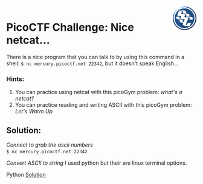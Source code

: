 <img align="right" src="https://github.com/0m3g4b1u3/pico-ctf/blob/30c417590719596865c6d2bda53fe3bbef4f12c6/sscLogo200.png" width=64>

# PicoCTF Challenge: Nice netcat...

There is a nice program that you can talk to by using this command in a shell: `$ nc mercury.picoctf.net 22342`, but it doesn't speak English...


### Hints:

1.  You can practice using netcat with this picoGym problem: _what's a netcat?_
2.  You can practice reading and writing ASCII with this picoGym problem: _Let's Warm Up_

## Solution:

_Connect to grab the ascii numbers_<br>
`$ nc mercury.picoctf.net 22342`

_Convert ASCII to string_
I used python but their are linux terminal options.

Python [Solution](https://github.com/0m3g4b1u3/pico-ctf/blob/main/picoCTF_GC_NiceNetcat.py)
